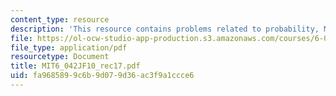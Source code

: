 ```yaml
---
content_type: resource
description: 'This resource contains problems related to probability, Monty Hall problem. '
file: https://ol-ocw-studio-app-production.s3.amazonaws.com/courses/6-042j-mathematics-for-computer-science-fall-2010/fa9685899c6b9d079d36ac3f9a1ccce6_MIT6_042JF10_rec17.pdf
file_type: application/pdf
resourcetype: Document
title: MIT6_042JF10_rec17.pdf
uid: fa968589-9c6b-9d07-9d36-ac3f9a1ccce6
---
```

